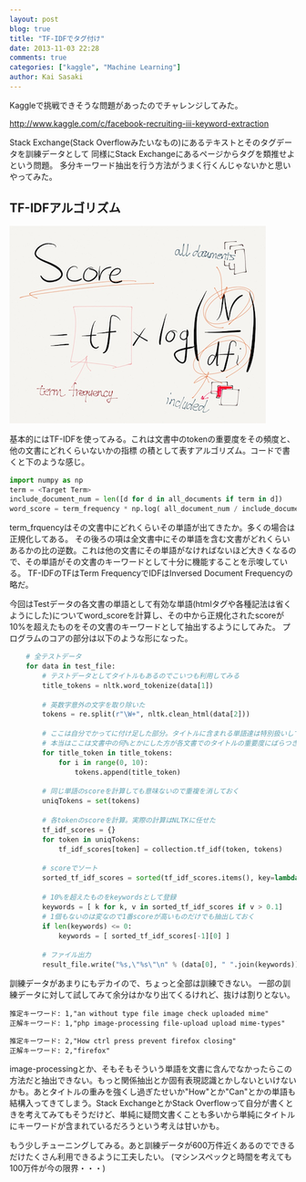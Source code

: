```yaml
---
layout: post
blog: true
title: "TF-IDFでタグ付け"
date: 2013-11-03 22:28
comments: true
categories: ["kaggle", "Machine Learning"]
author: Kai Sasaki
---
```


Kaggleで挑戦できそうな問題があったのでチャレンジしてみた。

http://www.kaggle.com/c/facebook-recruiting-iii-keyword-extraction

Stack Exchange(Stack Overflowみたいなもの)にあるテキストとそのタグデータを訓練データとして
同様にStack Exchangeにあるページからタグを類推せよという問題。
多分キーワード抽出を行う方法がうまく行くんじゃないかと思いやってみた。

## TF-IDFアルゴリズム

![Equation](/images/posts/2013-11-03-tfidf/equation.png)

基本的にはTF-IDFを使ってみる。これは文書中のtokenの重要度をその頻度と、他の文書にどれくらいないかの指標
の積として表すアルゴリズム。コードで書くと下のような感じ。

```python
import numpy as np
term = <Target Term>
include_document_num = len([d for d in all_documents if term in d])
word_score = term_frequency * np.log( all_document_num / include_document_num)
```

term_frquencyはその文書中にどれくらいその単語が出てきたか。多くの場合は正規化してある。
その後ろの項は全文書中にその単語を含む文書がどれくらいあるかの比の逆数。これは他の文書にその単語がなければないほど大きくなるので、その単語がその文書のキーワードとして十分に機能することを示唆している。
TF-IDFのTFはTerm FrequencyでIDFはInversed Document Frequencyの略だ。

今回はTestデータの各文書の単語として有効な単語(htmlタグや各種記法は省くようにした)についてword_scoreを計算し、その中から正規化されたscoreが10%を超えたものをその文書のキーワードとして抽出するようにしてみた。
プログラムのコアの部分は以下のような形になった。

```python
    # 全テストデータ
    for data in test_file:
	    # テストデータとしてタイトルもあるのでこいつも利用してみる
        title_tokens = nltk.word_tokenize(data[1])

		# 英数字意外の文字を取り除いた
        tokens = re.split(r"\W+", nltk.clean_html(data[2]))

		# ここは自分でかってに付け足した部分。タイトルに含まれる単語達は特別扱いして10個余分に足しておく
		# 本当はここは文書中の何%とかにした方が各文書でのタイトルの重要度にばらつきがでなくていいのかもしれない
        for title_token in title_tokens:
            for i in range(0, 10):
                tokens.append(title_token)

		# 同じ単語のscoreを計算しても意味ないので重複を消しておく
        uniqTokens = set(tokens)

		# 各tokenのscoreを計算。実際の計算はNLTKに任せた
        tf_idf_scores = {}
        for token in uniqTokens:
            tf_idf_scores[token] = collection.tf_idf(token, tokens)

		# scoreでソート
        sorted_tf_idf_scores = sorted(tf_idf_scores.items(), key=lambda x:x[1])

		# 10%を超えたものをkeywordsとして登録
        keywords = [ k for k, v in sorted_tf_idf_scores if v > 0.1]
		# 1個もないのは変なので1番scoreが高いものだけでも抽出しておく
        if len(keywords) <= 0:
            keywords = [ sorted_tf_idf_scores[-1][0] ]

		# ファイル出力
        result_file.write("%s,\"%s\"\n" % (data[0], " ".join(keywords)))
```

訓練データがあまりにもデカイので、ちょっと全部は訓練できない。
一部の訓練データに対して試してみて余分はかなり出てくるけれど、抜けは割りとない。


```
推定キーワード: 1,"an without type file image check uploaded mime"
正解キーワード: 1,"php image-processing file-upload upload mime-types"
```

```
推定キーワード: 2,"How ctrl press prevent firefox closing"
正解キーワード: 2,"firefox"
```

image-processingとか、そもそもそういう単語を文書に含んでなかったらこの方法だと抽出できない。もっと関係抽出とか固有表現認識とかしないといけないかも。あとタイトルの重みを強くし過ぎたせいか"How"とか"Can"とかの単語も結構入ってきてしまう。Stack ExchangeとかStack Overflowって自分が書くときを考えてみてもそうだけど、単純に疑問文書くことも多いから単純にタイトルにキーワードが含まれているだろうという考えは甘いかも。

もう少しチューニングしてみる。あと訓練データが600万件近くあるのでできるだけたくさん利用できるように工夫したい。
(マシンスペックと時間を考えても100万件が今の限界・・・)
